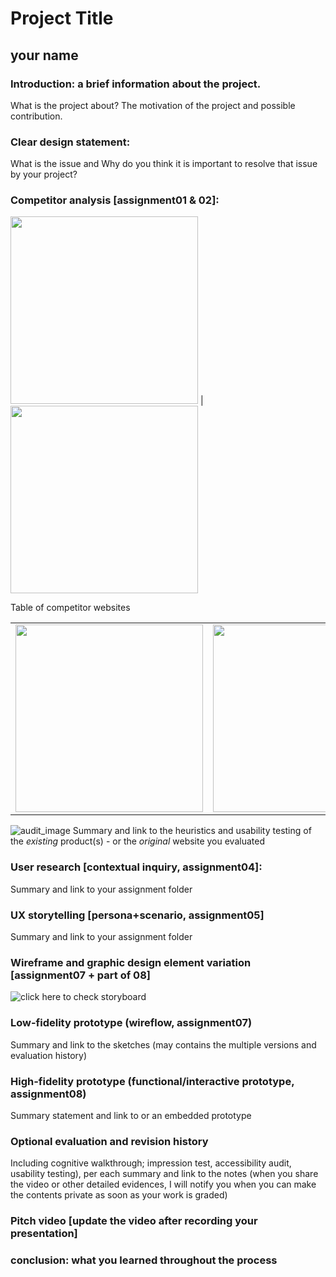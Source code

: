 # Project Title
## your name


### Introduction: a brief information about the project. 
What is the project about? The motivation of the project and possible contribution.

### Clear design statement: 
What is the issue and Why do you think it is important to resolve that issue by your project? 

### Competitor analysis [assignment01 & 02]:

<img src="https://ux-ui-design-lab.github.io/DH150-demo-2020W/assignment07/color-contrast.png" height="300px"> | <img src="https://ux-ui-design-lab.github.io/DH150-demo-2020W/assignment07/color-contrast.png" height="300px"> 

Table of competitor websites

<table>
  <tr>
    <td> <img src="https://ux-ui-design-lab.github.io/DH150-demo-2020W/assignment07/color-contrast.png" height="300px"> </td>
     <td> <img src="https://ux-ui-design-lab.github.io/DH150-demo-2020W/assignment07/color-contrast.png" height="300px"> </td>
  </tr>
</table>
  

![audit_image](https://ux-ui-design-lab.github.io/DH150-demo-2020W/assignment07/Audit_color_sookie.png)
Summary and link to the heuristics and usability testing of the *existing* product(s) - or the *original* website you evaluated

### User research [contextual inquiry, assignment04]:
Summary and link to your assignment folder

### UX storytelling [persona+scenario, assignment05]
Summary and link to your assignment folder

### Wireframe and graphic design element variation [assignment07 + part of 08]
![click here to check storyboard](https://static.wixstatic.com/media/3e25e1_5ad745a2bc8b4f46b9471516b2a74e37~mv2_d_1880_1254_s_2.png/v1/fill/w_1880,h_1100,al_c,q_95/Screen%20Shot%202019-06-02%20at%203_55_37%20PM.webp)

### Low-fidelity prototype (wireflow, assignment07)
Summary and link to the sketches (may contains the multiple versions and evaluation history)

### High-fidelity prototype (functional/interactive prototype, assignment08)
Summary statement and link to or an embedded prototype

### Optional evaluation and revision history 
Including cognitive walkthrough; impression test, accessibility audit, usability testing), per each summary and link to the notes (when you share the video or other detailed evidences, I will notify you when you can make the contents private as soon as your work is graded)

### Pitch video [update the video after recording your presentation]

### conclusion: what you learned throughout the process


